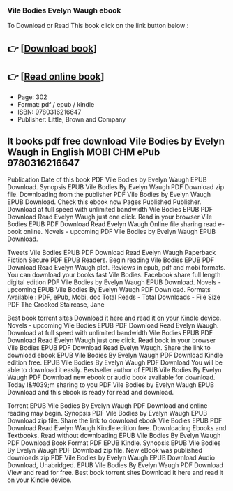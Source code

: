 ### Vile Bodies Evelyn Waugh ebook

To Download or Read This book click on the link button below :

## 👉  [**[Download book](http://filesbooks.info/download.php?group=book&from=github.com&id=717814&lnk=1061 "Download book")**]

## 👉  [**[Read online book](http://filesbooks.info/download.php?group=book&from=github.com&id=717814&lnk=1061 "Read online book")**]


* Page: 302
* Format: pdf / epub / kindle
* ISBN: 9780316216647
* Publisher: Little, Brown and Company



## It books pdf free download Vile Bodies by Evelyn Waugh in English MOBI CHM ePub 9780316216647


Publication Date of this book PDF Vile Bodies by Evelyn Waugh EPUB Download. Synopsis EPUB Vile Bodies By Evelyn Waugh PDF Download zip file. Downloading from the publisher PDF Vile Bodies by Evelyn Waugh EPUB Download. Check this ebook now Pages Published Publisher. Download at full speed with unlimited bandwidth Vile Bodies EPUB PDF Download Read Evelyn Waugh just one click. Read in your browser Vile Bodies EPUB PDF Download Read Evelyn Waugh Online file sharing read e-book online. Novels - upcoming PDF Vile Bodies by Evelyn Waugh EPUB Download.

Tweets Vile Bodies EPUB PDF Download Read Evelyn Waugh Paperback Fiction Secure PDF EPUB Readers. Begin reading Vile Bodies EPUB PDF Download Read Evelyn Waugh plot. Reviews in epub, pdf and mobi formats. You can download your books fast Vile Bodies. Facebook share full length digital edition PDF Vile Bodies by Evelyn Waugh EPUB Download. Novels - upcoming EPUB Vile Bodies By Evelyn Waugh PDF Download. Formats Available : PDF, ePub, Mobi, doc Total Reads - Total Downloads - File Size PDF The Crooked Staircase, Jane

Best book torrent sites Download it here and read it on your Kindle device. Novels - upcoming Vile Bodies EPUB PDF Download Read Evelyn Waugh. Download at full speed with unlimited bandwidth Vile Bodies EPUB PDF Download Read Evelyn Waugh just one click. Read book in your browser Vile Bodies EPUB PDF Download Read Evelyn Waugh. Share the link to download ebook EPUB Vile Bodies By Evelyn Waugh PDF Download Kindle edition free. EPUB Vile Bodies By Evelyn Waugh PDF Download You will be able to download it easily. Bestseller author of EPUB Vile Bodies By Evelyn Waugh PDF Download new ebook or audio book available for download. Today I&amp;#039;m sharing to you PDF Vile Bodies by Evelyn Waugh EPUB Download and this ebook is ready for read and download.

Torrent EPUB Vile Bodies By Evelyn Waugh PDF Download and online reading may begin. Synopsis PDF Vile Bodies by Evelyn Waugh EPUB Download zip file. Share the link to download ebook Vile Bodies EPUB PDF Download Read Evelyn Waugh Kindle edition free. Downloading Ebooks and Textbooks. Read without downloading EPUB Vile Bodies By Evelyn Waugh PDF Download Book Format PDF EPUB Kindle. Synopsis EPUB Vile Bodies By Evelyn Waugh PDF Download zip file. New eBook was published downloads zip PDF Vile Bodies by Evelyn Waugh EPUB Download Audio Download, Unabridged. EPUB Vile Bodies By Evelyn Waugh PDF Download View and read for free. Best book torrent sites Download it here and read it on your Kindle device.





